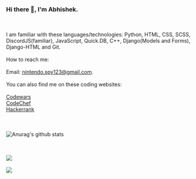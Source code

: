 ### Hi there 👋, I'm Abhishek.

<br><br>
 I am familiar with these languages/technologies: Python, HTML, CSS, SCSS, DiscordJS(familiar), JavaScript, Quick.DB, C++, Django(Models and Forms), Django-HTML and Git.
 <br>
 <br>
 How to reach me: 
 <br></br>
 Email: nintendo.spy123@gmail.com.
 <br>
 <br>
 You can also find me on these coding websites:
 <br>
 <br>
 <a href="https://www.codewars.com/users/abhishekshahane">Codewars</a>
 <br>
 <a href="https://www.codechef.com/users/abhishek_2112">CodeChef</a>
 <br>
 <a href="https://www.hackerrank.com/nintendo_spy123">Hackerrank</a>
<br></br>
<br></br>
![Anurag's github stats](https://github-readme-stats.vercel.app/api?username=abhishekshahane&show_icons=true&theme=tokyonight)

<br></br>
<img align="center" src="https://github-readme-stats.vercel.app/api/top-langs/?username=abhishekshahane&hide=java,html&title_color=ffffff&text_color=c9cacc&icon_color=2bbc8a&bg_color=1d1f21" />
<br>
<br>
<img align="center" src="https://www.codewars.com/users/abhishekshahane/badges/large" />





